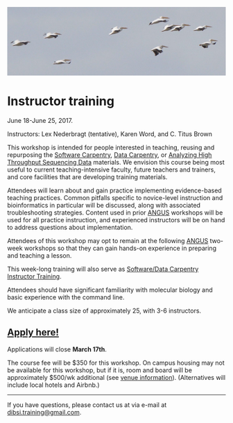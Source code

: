 ![Flock of birds](images/flock-bird.jpg "Instructor training")

# Instructor training

June 18-June 25, 2017.

Instructors: Lex Nederbragt (tentative), Karen Word, and C. Titus Brown

This workshop is intended for people interested in teaching, reusing
and repurposing the
[Software Carpentry](https://software-carpentry.org/lessons/),
[Data Carpentry](http://www.datacarpentry.org/lessons/), or
[Analyzing High Throughput Sequencing Data](https://angus.readthedocs.io/en/2016/)
materials.  We envision this course being most useful to current
teaching-intensive faculty, future teachers and trainers, and core
facilities that are developing training materials.

Attendees will learn about and gain practice implementing evidence-based teaching practices.  Common pitfalls specific to novice-level
instruction and bioinformatics in particular will be discussed, along
with associated troubleshooting strategies. Content used in prior
[ANGUS](ANGUS.html) workshops will be used for all practice
instruction, and experienced instructors will be on hand to address
questions about implementation.

Attendees of this workshop may opt to remain at the following
[ANGUS](ANGUS.html) two-week workshops so that they can gain hands-on
experience in preparing and teaching a lesson.

This week-long training will also serve as
[Software/Data Carpentry Instructor Training](https://swcarpentry.github.io/instructor-training/).

Attendees should have significant familiarity with molecular biology
and basic experience with the command line.

We anticipate a class size of approximately 25, with 3-6 instructors.

## [Apply here!](https://docs.google.com/forms/d/e/1FAIpQLSfC1MphcIhfNQzJKrbuuMBePTF0FFB_t3XJzYeWpMn1hWdxTQ/viewform)

Applications will close **March 17th**.

The course fee will be $350 for this workshop.  On campus housing may
not be available for this workshop, but if it is, room and board will
be approximately $500/wk additional (see
[venue information](VENUE.html)).  (Alternatives will include local
hotels and Airbnb.)

----

If you have questions, please contact us at via e-mail at [dibsi.training@gmail.com](mailto:dibsi.training@gmail.com).
